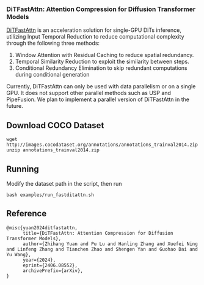 ### DiTFastAttn: Attention Compression for Diffusion Transformer Models

[DiTFastAttn](https://github.com/thu-nics/DiTFastAttn) is an acceleration solution for single-GPU DiTs inference, utilizing Input Temporal Reduction to reduce computational complexity through the following three methods:

1. Window Attention with Residual Caching to reduce spatial redundancy.
2. Temporal Similarity Reduction to exploit the similarity between steps.
3. Conditional Redundancy Elimination to skip redundant computations during conditional generation

Currently, DiTFastAttn can only be used with data parallelism or on a single GPU. It does not support other parallel methods such as USP and PipeFusion. We plan to implement a parallel version of DiTFastAttn in the future.

## Download COCO Dataset
```
wget http://images.cocodataset.org/annotations/annotations_trainval2014.zip
unzip annotations_trainval2014.zip
```

## Running

Modify the dataset path in the script, then run

```
bash examples/run_fastditattn.sh
```

## Reference

```
@misc{yuan2024ditfastattn,
      title={DiTFastAttn: Attention Compression for Diffusion Transformer Models}, 
      author={Zhihang Yuan and Pu Lu and Hanling Zhang and Xuefei Ning and Linfeng Zhang and Tianchen Zhao and Shengen Yan and Guohao Dai and Yu Wang},
      year={2024},
      eprint={2406.08552},
      archivePrefix={arXiv},
}
```